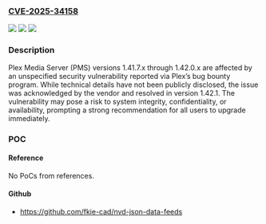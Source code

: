 ### [CVE-2025-34158](https://cve.mitre.org/cgi-bin/cvename.cgi?name=CVE-2025-34158)
![](https://img.shields.io/static/v1?label=Product&message=Plex%20Media%20Server&color=blue)
![](https://img.shields.io/static/v1?label=Version&message=1.41.7.x%20&color=brightgreen)
![](https://img.shields.io/static/v1?label=Vulnerability&message=CWE-20%20Improper%20Input%20Validation&color=brightgreen)

### Description

Plex Media Server (PMS) versions 1.41.7.x through 1.42.0.x are affected by an unspecified security vulnerability reported via Plex’s bug bounty program. While technical details have not been publicly disclosed, the issue was acknowledged by the vendor and resolved in version 1.42.1. The vulnerability may pose a risk to system integrity, confidentiality, or availability, prompting a strong recommendation for all users to upgrade immediately.

### POC

#### Reference
No PoCs from references.

#### Github
- https://github.com/fkie-cad/nvd-json-data-feeds

